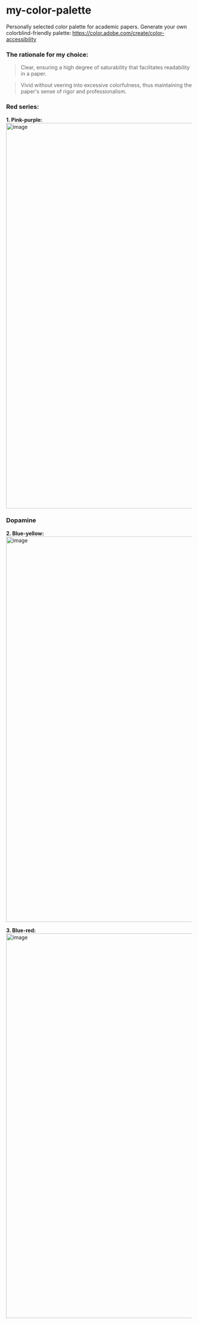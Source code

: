 # my-color-palette
Personally selected color palette for academic papers.
Generate your own colorblind-friendly palette:
https://color.adobe.com/create/color-accessibility

### The rationale for my choice: 
> Clear, ensuring a high degree of saturability that facilitates readability in a paper.

> Vivid without veering into excessive colorfulness, thus maintaining the paper's sense of rigor and professionalism.

### Red series:
**1. Pink-purple:**
<img width="1043" alt="image" src="https://github.com/yezil3/my-color-palette/assets/106938096/9997a00e-aa97-4bdf-9753-2b5370540394">

### Dopamine
**2. Blue-yellow:**
<img width="1043" alt="image" src="https://github.com/yezil3/my-color-palette/assets/106938096/ba910f82-17ad-4807-8032-35e3acd562ee">

**3. Blue-red:**
<img width="1041" alt="image" src="https://github.com/yezil3/my-color-palette/assets/106938096/1f2a0e62-8753-414c-a4b1-c03d3a8b29dd">



